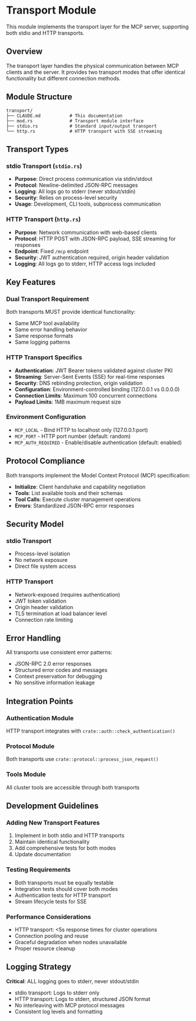 # Transport Module

This module implements the transport layer for the MCP server, supporting both stdio and HTTP transports.

## Overview

The transport layer handles the physical communication between MCP clients and the server. It provides two transport modes that offer identical functionality but different connection methods.

## Module Structure

```
transport/
├── CLAUDE.md           # This documentation
├── mod.rs              # Transport module interface
├── stdio.rs            # Standard input/output transport
└── http.rs             # HTTP transport with SSE streaming
```

## Transport Types

### stdio Transport (`stdio.rs`)
- **Purpose**: Direct process communication via stdin/stdout
- **Protocol**: Newline-delimited JSON-RPC messages
- **Logging**: All logs go to stderr (never stdout/stdin)
- **Security**: Relies on process-level security
- **Usage**: Development, CLI tools, subprocess communication

### HTTP Transport (`http.rs`)
- **Purpose**: Network communication with web-based clients
- **Protocol**: HTTP POST with JSON-RPC payload, SSE streaming for responses
- **Endpoint**: Fixed `/mcp` endpoint
- **Security**: JWT authentication required, origin header validation
- **Logging**: All logs go to stderr, HTTP access logs included

## Key Features

### Dual Transport Requirement
Both transports MUST provide identical functionality:
- Same MCP tool availability
- Same error handling behavior
- Same response formats
- Same logging patterns

### HTTP Transport Specifics
- **Authentication**: JWT Bearer tokens validated against cluster PKI
- **Streaming**: Server-Sent Events (SSE) for real-time responses
- **Security**: DNS rebinding protection, origin validation
- **Configuration**: Environment-controlled binding (127.0.0.1 vs 0.0.0.0)
- **Connection Limits**: Maximum 100 concurrent connections
- **Payload Limits**: 1MB maximum request size

### Environment Configuration
- `MCP_LOCAL` - Bind HTTP to localhost only (127.0.0.1:port)
- `MCP_PORT` - HTTP port number (default: random)
- `MCP_AUTH_REQUIRED` - Enable/disable authentication (default: enabled)

## Protocol Compliance

Both transports implement the Model Context Protocol (MCP) specification:
- **Initialize**: Client handshake and capability negotiation
- **Tools**: List available tools and their schemas
- **Tool Calls**: Execute cluster management operations
- **Errors**: Standardized JSON-RPC error responses

## Security Model

### stdio Transport
- Process-level isolation
- No network exposure
- Direct file system access

### HTTP Transport
- Network-exposed (requires authentication)
- JWT token validation
- Origin header validation
- TLS termination at load balancer level
- Connection rate limiting

## Error Handling

All transports use consistent error patterns:
- JSON-RPC 2.0 error responses
- Structured error codes and messages
- Context preservation for debugging
- No sensitive information leakage

## Integration Points

### Authentication Module
HTTP transport integrates with `crate::auth::check_authentication()`

### Protocol Module
Both transports use `crate::protocol::process_json_request()`

### Tools Module
All cluster tools are accessible through both transports

## Development Guidelines

### Adding New Transport Features
1. Implement in both stdio and HTTP transports
2. Maintain identical functionality
3. Add comprehensive tests for both modes
4. Update documentation

### Testing Requirements
- Both transports must be equally testable
- Integration tests should cover both modes
- Authentication tests for HTTP transport
- Stream lifecycle tests for SSE

### Performance Considerations
- HTTP transport: <5s response times for cluster operations
- Connection pooling and reuse
- Graceful degradation when nodes unavailable
- Proper resource cleanup

## Logging Strategy

**Critical**: ALL logging goes to stderr, never stdout/stdin
- stdio transport: Logs to stderr only
- HTTP transport: Logs to stderr, structured JSON format
- No interleaving with MCP protocol messages
- Consistent log levels and formatting
